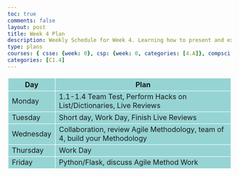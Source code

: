 ```yaml
---
toc: true
comments: false
layout: post
title: Week 4 Plan
description: Weekly Schedule for Week 4. Learning how to present and expectations.
type: plans
courses: { csse: {week: 0}, csp: {week: 0, categories: [4.A]}, compsci: {week: 4} }
categories: [C1.4]
---
```

<!-- Head contains information to Support the Document -->
<head>
    <!-- load jQuery and DataTables output style and scripts -->
    <link rel="stylesheet" type="text/css" href="https://cdn.datatables.net/1.13.4/css/jquery.dataTables.min.css">
    <script type="text/javascript" language="javascript" src="https://code.jquery.com/jquery-3.6.0.min.js"></script>
    <script>var define = null;</script>
    <script type="text/javascript" language="javascript" src="https://cdn.datatables.net/1.13.4/js/jquery.dataTables.min.js"></script>
</head>

<!-- Body contains the contents of the Document -->
<body>

<table class="table">
    <thead>
        <tr>
            <th>Day</th>
            <th>Plan</th>
        </tr>
    </thead>
    <tbody>
        <tr>
            <td>Monday</td>
            <td>1.1-1.4 Team Test,  Perform Hacks on List/Dictionaries, Live Reviews</td>
        </tr>
        <tr>
            <td>Tuesday</td>
            <td>Short day, Work Day, Finish Live Reviews</td>
        </tr>
        <tr>
            <td>Wednesday</td>
            <td>Collaboration, review Agile Methodology, team of 4, build your Methodology</td>
        </tr>
        <tr>
            <td>Thursday</td>
            <td>Work Day</td>
        </tr>
        <tr>
            <td>Friday</td>
            <td>Python/Flask, discuss Agile Method Work</td>
        </tr>
    </tbody>
</table>

<html>
<head>
<style>
table, th, td {
  border: 1px solid white;
  border-collapse: collapse;
}
th, td {
  background-color: #96D4D4;
}
tr:hover {background-color: #D6EEEE;}
</html>
</head>

